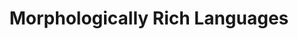 ---
types: "word"

title: "Morphologically Rich Languages"

categories: ['']

tags: ['Morphologically', 'Rich', 'Languages']

arabic: ['اللغات ذات المفردات الكثيرة', 'لغات غنية صرفيا']

publishers: ['خوارزميات الذكاء الاصطناعي في تحليل النص العربي']

types: "word"

slug: ""
---